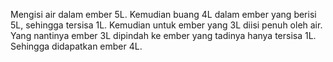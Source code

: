 Mengisi air dalam ember 5L. Kemudian buang 4L dalam ember yang berisi 5L, sehingga tersisa 1L. Kemudian untuk ember yang 3L diisi penuh oleh air. Yang nantinya ember 3L dipindah ke ember yang tadinya hanya tersisa 1L. Sehingga didapatkan ember 4L.